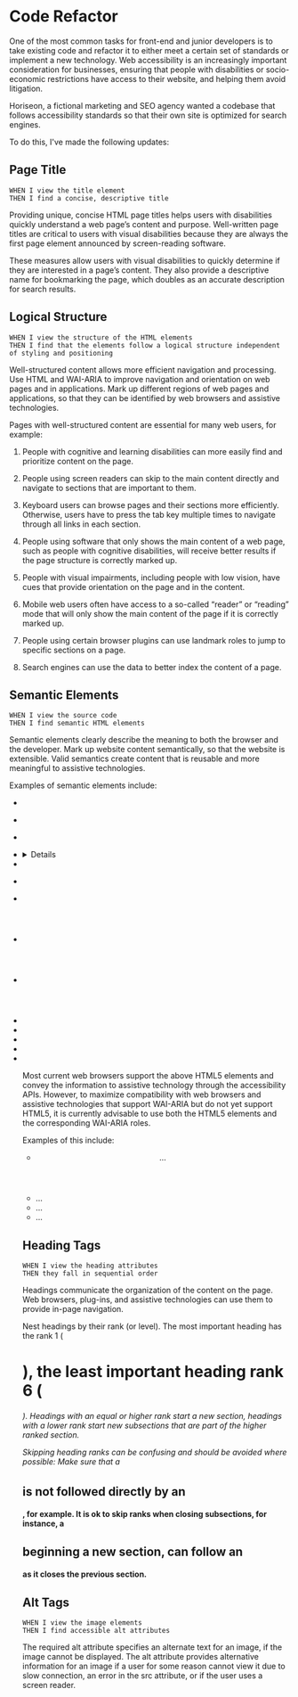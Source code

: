 # Code Refactor

One of the most common tasks for front-end and junior developers is to take existing code and refactor it to either meet a certain set of standards or implement a new technology. Web accessibility is an increasingly important consideration for businesses, ensuring that people with disabilities or socio-economic restrictions have access to their website, and helping them avoid litigation.

Horiseon, a fictional marketing and SEO agency wanted a codebase that follows accessibility standards so that their own site is optimized for search engines.

To do this, I've made the following updates:



## Page Title
```
WHEN I view the title element
THEN I find a concise, descriptive title
```
Providing unique, concise HTML page titles helps users with disabilities quickly understand a web page’s content and purpose. Well-written page titles are critical to users with visual disabilities because they are always the first page element announced by screen-reading software.

These measures allow users with visual disabilities to quickly determine if they are interested in a page’s content. They also provide a descriptive name for bookmarking the page, which doubles as an accurate description for search results.



## Logical Structure
```
WHEN I view the structure of the HTML elements
THEN I find that the elements follow a logical structure independent of styling and positioning
```
Well-structured content allows more efficient navigation and processing. Use HTML and WAI-ARIA to improve navigation and orientation on web pages and in applications. Mark up different regions of web pages and applications, so that they can be identified by web browsers and assistive technologies.

Pages with well-structured content are essential for many web users, for example:

1.   People with cognitive and learning disabilities can more easily find and prioritize content on the page.

2.   People using screen readers can skip to the main content directly and navigate to sections that are important to them.

3.   Keyboard users can browse pages and their sections more efficiently. Otherwise, users have to press the tab key multiple times to navigate through all links in each section.

4.   People using software that only shows the main content of a web page, such as people with cognitive disabilities, will receive better results if the page structure is correctly marked up.

5.   People with visual impairments, including people with low vision, have cues that provide orientation on the page and in the content.

6.   Mobile web users often have access to a so-called “reader” or “reading” mode that will only show the main content of the page if it is correctly marked up.

7.   People using certain browser plugins can use landmark roles to jump to specific sections on a page.

8.   Search engines can use the data to better index the content of a page.



## Semantic Elements
```
WHEN I view the source code
THEN I find semantic HTML elements
```
Semantic elements clearly describe the meaning to both the browser and the developer. Mark up website content semantically, so that the website is extensible. Valid semantics create content that is reusable and more meaningful to assistive technologies.

Examples of semantic elements include:

* <form>
* <table>
* <article>
* <aside>
* <details>
* <figcaption>
* <figure>
* <footer>
* <header>
* <main>
* <mark>
* <nav>
* <section>
* <summary>
* <time>

Most current web browsers support the above HTML5 elements and convey the information to assistive technology through the accessibility APIs. However, to maximize compatibility with web browsers and assistive technologies that support WAI-ARIA but do not yet support HTML5, it is currently advisable to use both the HTML5 elements and the corresponding WAI-ARIA roles.

Examples of this include:

* <header role="banner">…</header>
* <main role="main">…</main>
* <nav role="navigation">…</nav>
* <footer role="contentinfo">…</footer>
 
 
 
## Heading Tags
```
WHEN I view the heading attributes
THEN they fall in sequential order
```
Headings communicate the organization of the content on the page. Web browsers, plug-ins, and assistive technologies can use them to provide in-page navigation.

Nest headings by their rank (or level). The most important heading has the rank 1 (<h1>), the least important heading rank 6 (<h6>). Headings with an equal or higher rank start a new section, headings with a lower rank start new subsections that are part of the higher ranked section.

Skipping heading ranks can be confusing and should be avoided where possible: Make sure that a <h2> is not followed directly by an <h4>, for example. It is ok to skip ranks when closing subsections, for instance, a <h2> beginning a new section, can follow an <h4> as it closes the previous section.



## Alt Tags
```
WHEN I view the image elements
THEN I find accessible alt attributes
```
The required alt attribute specifies an alternate text for an image, if the image cannot be displayed. The alt attribute provides alternative information for an image if a user for some reason cannot view it due to slow connection, an error in the src attribute, or if the user uses a screen reader.
